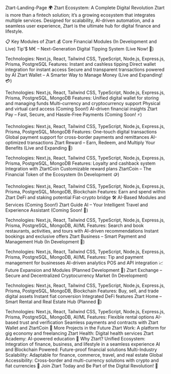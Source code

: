 Ztart-Landing-Page
🌍 Ztart Ecosystem: A Complete Digital Revolution
Ztart is more than a fintech solution; it’s a growing ecosystem that integrates multiple services. Designed for scalability, AI-driven automation, and a seamless user experience, Ztart is the ultimate hub for digital finance and lifestyle.

📋 Key Modules of Ztart
💰 Core Financial Modules (In Development and Live)
Tip'$ M€ – Next-Generation Digital Tipping System (Live Now! 🚀)

Technologies: Next.js, React, Tailwind CSS, TypeScript, Node.js, Express.js, Prisma, PostgreSQL
Features:
Instant and cashless tipping
Direct wallet integration for instant access
Secure and transparent transactions powered by AI
Ztart Wallet – A Smarter Way to Manage Money (Live and Expanding! 💳)

Technologies: Next.js, React, Tailwind CSS, TypeScript, Node.js, Express.js, Prisma, PostgreSQL, MongoDB
Features:
Unified digital wallet for storing and managing funds
Multi-currency and cryptocurrency support
Physical and virtual card access (Coming Soon!)
AI-driven financial insights
Ztart Pay – Fast, Secure, and Hassle-Free Payments (Coming Soon! ⚡)

Technologies: Next.js, React, Tailwind CSS, TypeScript, Node.js, Express.js, Prisma, PostgreSQL, MongoDB
Features:
One-touch digital transactions
Global payment support for cross-border payments and remittances
AI-optimized transactions
Ztart Reward – Earn, Redeem, and Multiply Your Benefits (Live and Expanding 🎁)

Technologies: Next.js, React, Tailwind CSS, TypeScript, Node.js, Express.js, Prisma, PostgreSQL, MongoDB
Features:
Loyalty and cashback system
Integration with ZtartCoin
Customizable reward plans
ZtartCoin – The Financial Token of the Ecosystem (In Development 🪙)

Technologies: Next.js, React, Tailwind CSS, TypeScript, Node.js, Express.js, Prisma, PostgreSQL, MongoDB, Blockchain
Features:
Earn and spend within Ztart
DeFi and staking potential
Fiat-crypto bridge
🛠️ AI-Based Modules and Services (Coming Soon!)
Ztart Guide AI – Your Intelligent Travel and Experience Assistant (Coming Soon! 📍)

Technologies: Next.js, React, Tailwind CSS, TypeScript, Node.js, Express.js, Prisma, PostgreSQL, MongoDB, AI/ML
Features:
Search and book restaurants, activities, and tours with AI-driven recommendations
Instant bookings and exclusive offers
Ztart Business – Smart Payment and Management Hub (In Development 💼)

Technologies: Next.js, React, Tailwind CSS, TypeScript, Node.js, Express.js, Prisma, PostgreSQL, MongoDB, AI/ML
Features:
Tip and payment management for businesses
AI-driven analytics
POS and API integration
📈 Future Expansion and Modules (Planned Development 🚀)
Ztart Exchange – Secure and Decentralized Cryptocurrency Market (In Development)

Technologies: Next.js, React, Tailwind CSS, TypeScript, Node.js, Express.js, Prisma, PostgreSQL, MongoDB, Blockchain
Features:
Buy, sell, and trade digital assets
Instant fiat conversion
Integrated DeFi features
Ztart Home – Smart Rental and Real Estate Hub (Planned 🏡)

Technologies: Next.js, React, Tailwind CSS, TypeScript, Node.js, Express.js, Prisma, PostgreSQL, MongoDB, AI/ML
Features:
Flexible rental options
AI-based trust and verification
Seamless payments and contracts with Ztart Wallet and ZtartCoin
🔮 More Projects in the Future
Ztart Work: A platform for gig economy and freelancing
Ztart Health: Digital health services
Ztart Academy: AI-powered education
🌟 Why Ztart?
Unified Ecosystem: Integration of finance, business, and lifestyle in a seamless experience
AI and Blockchain Powered: Future-proof financial solutions
Multi-Industry Scalability: Adaptable for finance, commerce, travel, and real estate
Global Accessibility: Cross-border and multi-currency solutions with crypto and fiat currencies
📲 Join Ztart Today and Be Part of the Digital Revolution! 🚀
